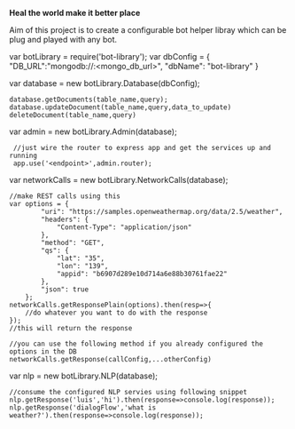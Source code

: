 **Heal the world make it better place**

Aim of this project is to create a configurable bot helper libray which can be plug and played with any bot.

var botLibrary = require('bot-library');
var dbConfig = {
    "DB_URL":"mongodb://<username>:<password><mongo_db_url>",
    "dbName": "bot-library"
}

var database = new botLibrary.Database(dbConfig);

    database.getDocuments(table_name,query);
    database.updateDocument(table_name,query,data_to_update)
    deleteDocument(table_name,query)

var admin = new botLibrary.Admin(database);

     //just wire the router to express app and get the services up and running
     app.use('<endpoint>',admin.router);

var networkCalls = new botLibrary.NetworkCalls(database);

    //make REST calls using this
    var options = {
            "uri": "https://samples.openweathermap.org/data/2.5/weather",
            "headers": {
                "Content-Type": "application/json"
            },
            "method": "GET",
            "qs": {
                "lat": "35",
                "lon": "139",
                "appid": "b6907d289e10d714a6e88b30761fae22"
            },
            "json": true
        };
    networkCalls.getResponsePlain(options).then(resp=>{
        //do whatever you want to do with the response
    });
    //this will return the response

    //you can use the following method if you already configured the options in the DB
    networkCalls.getResponse(callConfig,...otherConfig)

var nlp = new botLibrary.NLP(database);

    //consume the configured NLP servies using following snippet
    nlp.getResponse('luis','hi').then(response=>console.log(response));
    nlp.getResponse('dialogFlow','what is weather?').then(response=>console.log(response));

